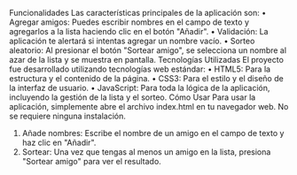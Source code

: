 Funcionalidades
Las características principales de la aplicación son:
•	Agregar amigos: Puedes escribir nombres en el campo de texto y agregarlos a la lista haciendo clic en el botón "Añadir".
•	Validación: La aplicación te alertará si intentas agregar un nombre vacío.
•	Sorteo aleatorio: Al presionar el botón "Sortear amigo", se selecciona un nombre al azar de la lista y se muestra en pantalla.
Tecnologías Utilizadas
El proyecto fue desarrollado utilizando tecnologías web estándar:
•	HTML5: Para la estructura y el contenido de la página.
•	CSS3: Para el estilo y el diseño de la interfaz de usuario.
•	JavaScript: Para toda la lógica de la aplicación, incluyendo la gestión de la lista y el sorteo.
Cómo Usar
Para usar la aplicación, simplemente abre el archivo index.html en tu navegador web. No se requiere ninguna instalación.
1.	Añade nombres: Escribe el nombre de un amigo en el campo de texto y haz clic en "Añadir".
2.	Sortear: Una vez que tengas al menos un amigo en la lista, presiona "Sortear amigo" para ver el resultado.
